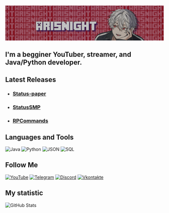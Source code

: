 [![Header](https://github.com/ArisNight/ArisNight/blob/main/assets/header.png)](https://www.youtube.com/@arisnightt)

## I'm a begginer YouTuber, streamer, and Java/Python developer.

## Latest Releases

- ### [Status-paper](https://github.com/ArisNight/StatusPaper/releases/tag/Status-paper-1.0.0)
- ### [StatusSMP](https://github.com/ArisNight/StatusMod/releases/tag/1.21-1.3)
- ### [RPCommands](https://github.com/ArisNight/RPCommands/releases/tag/1.21)

## Languages and Tools

![Java](https://shields.microej.com/badge/Java-090909?style=for-the-badge&logo=Java&logoColor=orange)
![Python](https://shields.microej.com/badge/Python-090909?style=for-the-badge&logo=Python&logoColor=blue)
![JSON](https://shields.microej.com/badge/JSON-090909?style=for-the-badge&logo=Json&logoColor=gray)
![SQL](https://shields.microej.com/badge/MySQL-090909?style=for-the-badge&logo=MYSQL&logoColor=blue)

## Follow Me

[![YouTube](https://shields.microej.com/badge/YouTube-090909?style=for-the-badge&logo=youtube&logoColor=FF0000)](https://www.youtube.com/@arisnightt)
[![Telegram](https://shields.microej.com/badge/telegram-090909?style=for-the-badge&logo=telegram)](https://t.me/arissgw)
[![Discord](https://shields.microej.com/badge/Discord-090909?style=for-the-badge&logo=Discord)](https://discord.gg/Fxn4Gv7rY6)
[![Vkontakte](https://shields.microej.com/badge/Vkontakte-090909?style=for-the-badge&logo=VK)](https://vk.com/aris.night)

## My statistic

![GitHub Stats](https://github-readme-stats.vercel.app/api?username=ArisNight&theme=radical)
